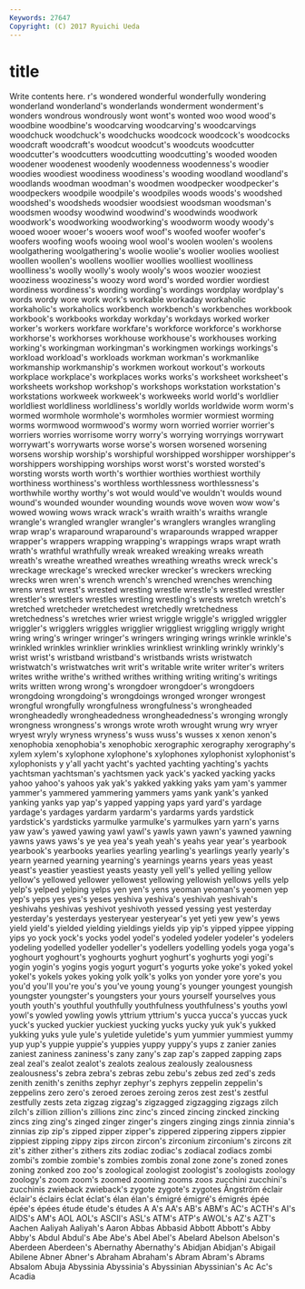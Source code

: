 ```yaml
---
Keywords: 27647 
Copyright: (C) 2017 Ryuichi Ueda
---
```


# title

Write contents here.
r's wondered wonderful wonderfully wondering wonderland wonderland's wonderlands
wonderment wonderment's wonders wondrous wondrously wont wont's wonted woo wood
wood's woodbine woodbine's woodcarving woodcarving's woodcarvings woodchuck woodchuck's woodchucks woodcock
woodcock's woodcocks woodcraft woodcraft's woodcut woodcut's woodcuts woodcutter woodcutter's woodcutters
woodcutting woodcutting's wooded wooden woodener woodenest woodenly woodenness woodenness's woodier
woodies woodiest woodiness woodiness's wooding woodland woodland's woodlands woodman woodman's
woodmen woodpecker woodpecker's woodpeckers woodpile woodpile's woodpiles woods woods's woodshed
woodshed's woodsheds woodsier woodsiest woodsman woodsman's woodsmen woodsy woodwind woodwind's
woodwinds woodwork woodwork's woodworking woodworking's woodworm woody woody's wooed wooer
wooer's wooers woof woof's woofed woofer woofer's woofers woofing woofs
wooing wool wool's woolen woolen's woolens woolgathering woolgathering's woolie woolie's
woolier woolies wooliest woollen woollen's woollens woollier woollies woolliest woolliness
woolliness's woolly woolly's wooly wooly's woos woozier wooziest wooziness wooziness's
woozy word word's worded wordier wordiest wordiness wordiness's wording wording's
wordings wordplay wordplay's words wordy wore work work's workable workaday
workaholic workaholic's workaholics workbench workbench's workbenches workbook workbook's workbooks workday
workday's workdays worked worker worker's workers workfare workfare's workforce workforce's
workhorse workhorse's workhorses workhouse workhouse's workhouses working working's workingman workingman's
workingmen workings workings's workload workload's workloads workman workman's workmanlike workmanship
workmanship's workmen workout workout's workouts workplace workplace's workplaces works works's
worksheet worksheet's worksheets workshop workshop's workshops workstation workstation's workstations workweek
workweek's workweeks world world's worldlier worldliest worldliness worldliness's worldly worlds
worldwide worm worm's wormed wormhole wormhole's wormholes wormier wormiest worming
worms wormwood wormwood's wormy worn worried worrier worrier's worriers worries
worrisome worry worry's worrying worryings worrywart worrywart's worrywarts worse worse's
worsen worsened worsening worsens worship worship's worshipful worshipped worshipper worshipper's
worshippers worshipping worships worst worst's worsted worsted's worsting worsts worth
worth's worthier worthies worthiest worthily worthiness worthiness's worthless worthlessness worthlessness's
worthwhile worthy worthy's wot would would've wouldn't woulds wound wound's
wounded wounder wounding wounds wove woven wow wow's wowed wowing
wows wrack wrack's wraith wraith's wraiths wrangle wrangle's wrangled wrangler
wrangler's wranglers wrangles wrangling wrap wrap's wraparound wraparound's wraparounds wrapped
wrapper wrapper's wrappers wrapping wrapping's wrappings wraps wrapt wrath wrath's
wrathful wrathfully wreak wreaked wreaking wreaks wreath wreath's wreathe wreathed
wreathes wreathing wreaths wreck wreck's wreckage wreckage's wrecked wrecker wrecker's
wreckers wrecking wrecks wren wren's wrench wrench's wrenched wrenches wrenching
wrens wrest wrest's wrested wresting wrestle wrestle's wrestled wrestler wrestler's
wrestlers wrestles wrestling wrestling's wrests wretch wretch's wretched wretcheder wretchedest
wretchedly wretchedness wretchedness's wretches wrier wriest wriggle wriggle's wriggled wriggler
wriggler's wrigglers wriggles wrigglier wriggliest wriggling wriggly wright wring wring's
wringer wringer's wringers wringing wrings wrinkle wrinkle's wrinkled wrinkles wrinklier
wrinklies wrinkliest wrinkling wrinkly wrinkly's wrist wrist's wristband wristband's wristbands
wrists wristwatch wristwatch's wristwatches writ writ's writable write writer writer's
writers writes writhe writhe's writhed writhes writhing writing writing's writings
writs written wrong wrong's wrongdoer wrongdoer's wrongdoers wrongdoing wrongdoing's wrongdoings
wronged wronger wrongest wrongful wrongfully wrongfulness wrongfulness's wrongheaded wrongheadedly wrongheadedness
wrongheadedness's wronging wrongly wrongness wrongness's wrongs wrote wroth wrought wrung
wry wryer wryest wryly wryness wryness's wuss wuss's wusses x
xenon xenon's xenophobia xenophobia's xenophobic xerographic xerography xerography's xylem xylem's
xylophone xylophone's xylophones xylophonist xylophonist's xylophonists y y'all yacht yacht's
yachted yachting yachting's yachts yachtsman yachtsman's yachtsmen yack yack's yacked
yacking yacks yahoo yahoo's yahoos yak yak's yakked yakking yaks
yam yam's yammer yammer's yammered yammering yammers yams yank yank's
yanked yanking yanks yap yap's yapped yapping yaps yard yard's
yardage yardage's yardages yardarm yardarm's yardarms yards yardstick yardstick's yardsticks
yarmulke yarmulke's yarmulkes yarn yarn's yarns yaw yaw's yawed yawing
yawl yawl's yawls yawn yawn's yawned yawning yawns yaws yaws's
ye yea yea's yeah yeah's yeahs year year's yearbook yearbook's
yearbooks yearlies yearling yearling's yearlings yearly yearly's yearn yearned yearning
yearning's yearnings yearns years yeas yeast yeast's yeastier yeastiest yeasts
yeasty yell yell's yelled yelling yellow yellow's yellowed yellower yellowest
yellowing yellowish yellows yells yelp yelp's yelped yelping yelps yen
yen's yens yeoman yeoman's yeomen yep yep's yeps yes yes's
yeses yeshiva yeshiva's yeshivah yeshivah's yeshivahs yeshivas yeshivot yeshivoth yessed
yessing yest yesterday yesterday's yesterdays yesteryear yesteryear's yet yeti yew
yew's yews yield yield's yielded yielding yieldings yields yip yip's
yipped yippee yipping yips yo yock yock's yocks yodel yodel's
yodeled yodeler yodeler's yodelers yodeling yodelled yodeller yodeller's yodellers yodelling
yodels yoga yoga's yoghourt yoghourt's yoghourts yoghurt yoghurt's yoghurts yogi
yogi's yogin yogin's yogins yogis yogurt yogurt's yogurts yoke yoke's
yoked yokel yokel's yokels yokes yoking yolk yolk's yolks yon
yonder yore yore's you you'd you'll you're you's you've young
young's younger youngest youngish youngster youngster's youngsters your yours yourself
yourselves yous youth youth's youthful youthfully youthfulness youthfulness's youths yowl
yowl's yowled yowling yowls yttrium yttrium's yucca yucca's yuccas yuck
yuck's yucked yuckier yuckiest yucking yucks yucky yuk yuk's yukked
yukking yuks yule yule's yuletide yuletide's yum yummier yummiest yummy
yup yup's yuppie yuppie's yuppies yuppy yuppy's yups z zanier
zanies zaniest zaniness zaniness's zany zany's zap zap's zapped zapping
zaps zeal zeal's zealot zealot's zealots zealous zealously zealousness zealousness's
zebra zebra's zebras zebu zebu's zebus zed zed's zeds zenith
zenith's zeniths zephyr zephyr's zephyrs zeppelin zeppelin's zeppelins zero zero's
zeroed zeroes zeroing zeros zest zest's zestful zestfully zests zeta
zigzag zigzag's zigzagged zigzagging zigzags zilch zilch's zillion zillion's zillions
zinc zinc's zinced zincing zincked zincking zincs zing zing's zinged
zinger zinger's zingers zinging zings zinnia zinnia's zinnias zip zip's
zipped zipper zipper's zippered zippering zippers zippier zippiest zipping zippy
zips zircon zircon's zirconium zirconium's zircons zit zit's zither zither's
zithers zits zodiac zodiac's zodiacal zodiacs zombi zombi's zombie zombie's
zombies zombis zonal zone zone's zoned zones zoning zonked zoo
zoo's zoological zoologist zoologist's zoologists zoology zoology's zoom zoom's zoomed
zooming zooms zoos zucchini zucchini's zucchinis zwieback zwieback's zygote zygote's
zygotes Ångström éclair éclair's éclairs éclat éclat's élan élan's émigré
émigré's émigrés épée épée's épées étude étude's études A A's
AA's AB's ABM's AC's ACTH's AI's AIDS's AM's AOL AOL's
ASCII's ASL's ATM's ATP's AWOL's AZ's AZT's Aachen Aaliyah Aaliyah's
Aaron Abbas Abbasid Abbott Abbott's Abby Abby's Abdul Abdul's Abe
Abe's Abel Abel's Abelard Abelson Abelson's Aberdeen Aberdeen's Abernathy Abernathy's
Abidjan Abidjan's Abigail Abilene Abner Abner's Abraham Abraham's Abram Abram's
Abrams Absalom Abuja Abyssinia Abyssinia's Abyssinian Abyssinian's Ac Ac's Acadia
